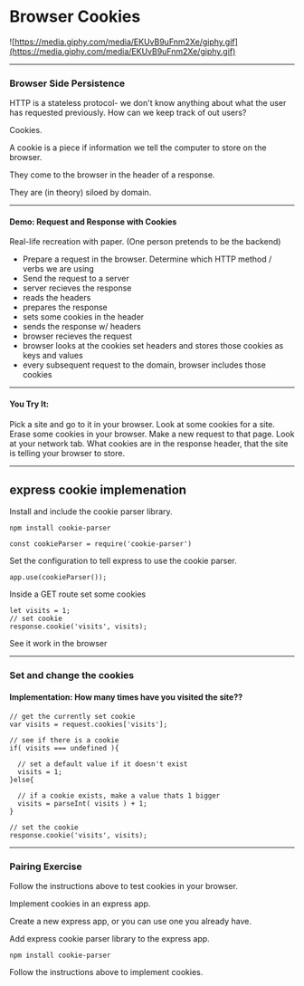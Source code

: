 # Browser Cookies
![https://media.giphy.com/media/EKUvB9uFnm2Xe/giphy.gif](https://media.giphy.com/media/EKUvB9uFnm2Xe/giphy.gif)

---


### Browser Side Persistence
HTTP is a stateless protocol- we don't know anything about what the user has requested previously. How can we keep track of out users?

Cookies.

A cookie is a piece if information we tell the computer to store on the browser.

They come to the browser in the header of a response.

They are (in theory) siloed by domain.

---

#### Demo: Request and Response with Cookies
Real-life recreation with paper. (One person pretends to be the backend)
- Prepare a request in the browser. Determine which HTTP method / verbs we are using
- Send the request to a server
- server recieves the response
- reads the headers
- prepares the response
- sets some cookies in the header
- sends the response w/ headers
- browser recieves the request
- browser looks at the cookies set headers and stores those cookies as keys and values
- every subsequent request to the domain, browser includes those cookies

---

#### You Try It:
Pick a site and go to it in your browser.
Look at some cookies for a site.
Erase some cookies in your browser.
Make a new request to that page.
Look at your network tab. What cookies are in the response header, that the site is telling your browser to store.

---

## express cookie implemenation

Install and include the cookie parser library.
```
npm install cookie-parser
```
```
const cookieParser = require('cookie-parser')
```

Set the configuration to tell express to use the cookie parser.
```
app.use(cookieParser());
```

Inside a GET route set some cookies
```
let visits = 1;
// set cookie
response.cookie('visits', visits);
```
See it work in the browser

---

### Set and change the cookies
#### Implementation: How many times have you visited the site??
```
// get the currently set cookie
var visits = request.cookies['visits'];

// see if there is a cookie
if( visits === undefined ){

  // set a default value if it doesn't exist
  visits = 1;
}else{

  // if a cookie exists, make a value thats 1 bigger
  visits = parseInt( visits ) + 1;
}

// set the cookie
response.cookie('visits', visits);
```

---

### Pairing Exercise
Follow the instructions above to test cookies in your browser.

Implement cookies in an express app.

Create a new express app, or you can use one you already have.

Add express cookie parser library to the express app.
```
npm install cookie-parser
```

Follow the instructions above to implement cookies.
